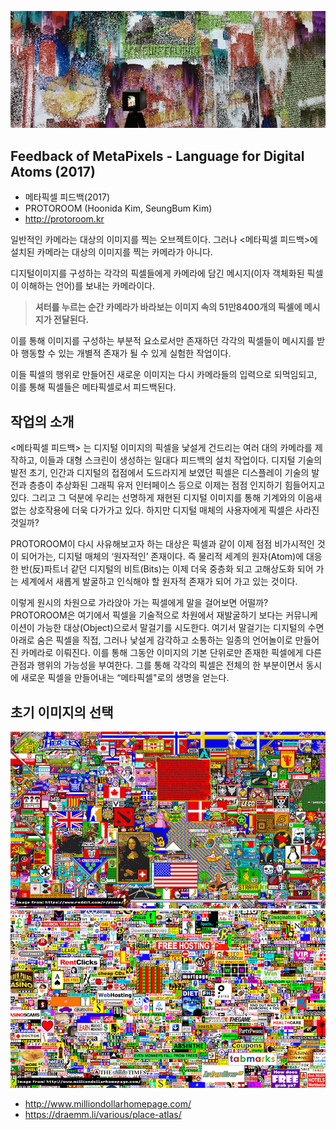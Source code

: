 ![](./front.jpg)

## Feedback of MetaPixels - Language for Digital Atoms (2017)
 * 메타픽셀 피드백(2017)
 * PROTOROOM (Hoonida Kim, SeungBum Kim)
 * http://protoroom.kr

일반적인 카메라는 대상의 이미지를 찍는 오브젝트이다.  그러나 <메타픽셀 피드백>에 설치된 카메라는 대상의 이미지를 찍는 카메라가 아니다.

디지털이미지를 구성하는 각각의 픽셀들에게 카메라에 담긴 메시지(이자 객체화된 픽셀이 이해하는 언어)를 보내는 카메라이다.

>**셔터를 누르는 순간 카메라가 바라보는 이미지 속의 51만8400개의 픽셀에 메시지가 전달된다.**
>

이를 통해 이미지를 구성하는 부분적 요소로서만 존재하던 각각의 픽셀들이 메시지를 받아 행동할 수 있는 개별적 존재가 될 수 있게 실험한 작업이다.

이들 픽셀의 행위로 만들어진 새로운 이미지는 다시 카메라들의 입력으로 되먹임되고, 이를 통해 픽셀들은 메타픽셀로서 피드백된다. 

## 작업의 소개
<메타픽셀 피드백> 는 디지털 이미지의 픽셀을 낯설게 건드리는 여러 대의 카메라를 제작하고, 이들과 대형 스크린이 생성하는 일대다 피드백의 설치 작업이다. 디지털 기술의 발전 초기, 인간과 디지털의 접점에서 도드라지게 보였던 픽셀은 디스플레이 기술의 발전과 층층이 추상화된 그래픽 유저 인터페이스 등으로 이제는 점점 인지하기 힘들어지고 있다. 그리고 그 덕분에 우리는 선명하게 재현된 디지털 이미지를 통해 기계와의 이음새 없는 상호작용에 더욱 다가가고 있다. 하지만 디지털 매체의 사용자에게 픽셀은 사라진 것일까?

PROTOROOM이 다시 사유해보고자 하는 대상은 픽셀과 같이 이제 점점 비가시적인 것이 되어가는, 디지털 매체의 ‘원자적인’ 존재이다. 즉 물리적 세계의 원자(Atom)에 대응한 반(反)파트너 같던  디지털의 비트(Bits)는 이제 더욱 중층화 되고 고해상도화 되어 가는 세계에서 새롭게 발굴하고 인식해야 할 원자적 존재가 되어 가고 있는 것이다. 

이렇게 원시의 차원으로 가라앉아 가는 픽셀에게 말을 걸어보면 어떨까? PROTOROOM은 여기에서 픽셀을 기술적으로 차원에서 재발굴하기 보다는 커뮤니케이션이 가능한 대상(Object)으로서 말걸기를 시도한다. 여기서 말걸기는 디지털의 수면 아래로 숨은 픽셀을 직접, 그러나 낯설게 감각하고 소통하는 일종의 언어놀이로 만들어진 카메라로 이뤄진다. 이를 통해 그동안 이미지의 기본 단위로만 존재한 픽셀에게 다른 관점과 행위의 가능성을 부여한다. 그를 통해 각각의 픽셀은 전체의 한 부분이면서 동시에 새로운 픽셀을 만들어내는 “메타픽셀"로의 생명을 얻는다.

## 초기 이미지의 선택

![](./init01.png)
![](./init02.png)

 * http://www.milliondollarhomepage.com/
 * https://draemm.li/various/place-atlas/


